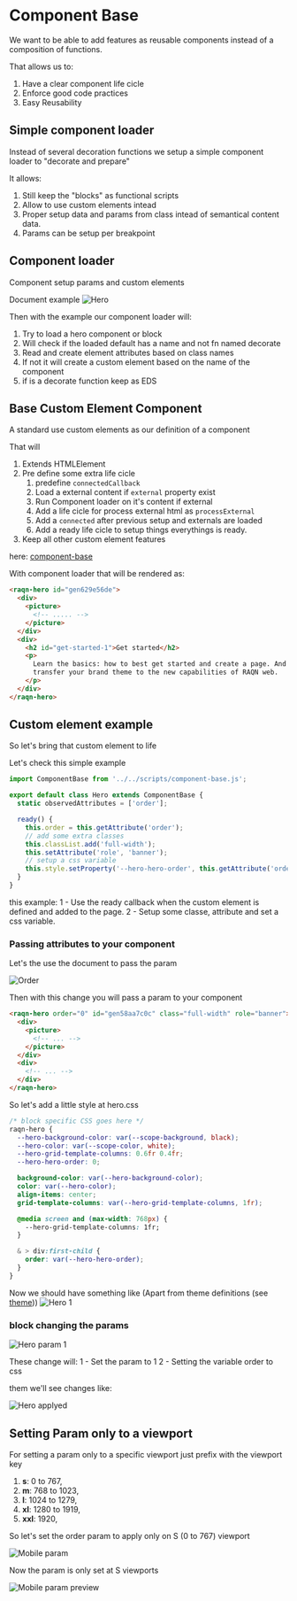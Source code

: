 # Component Base

We want to be able to add features as reusable components instead of a composition of functions.

That allows us to:

1. Have a clear component life cicle
2. Enforce good code practices
3. Easy Reusability

## Simple component loader

Instead of several decoration functions we setup a simple component loader to "decorate and prepare"

It allows:

1. Still keep the "blocks" as functional scripts
2. Allow to use custom elements intead
3. Proper setup data and params from class intead of semantical content data.
4. Params can be setup per breakpoint

## Component loader

Component setup params and custom elements

Document example
![Hero](../assets/hero-example.png)

Then with the example our component loader will:

1. Try to load a hero component or block
2. Will check if the loaded default has a name and not fn named decorate
3. Read and create element attributes based on class names
4. If not it will create a custom element based on the name of the component
5. if is a decorate function keep as EDS

## Base Custom Element Component

A standard use custom elements as our definition of a component

That will

1. Extends HTMLElement
2. Pre define some extra life cicle
   1. predefine `connectedCallback`
   2. Load a external content if `external` property exist
   3. Run Component loader on it's content if external
   4. Add a life cicle for process external html as `processExternal`
   5. Add a `connected` after previous setup and externals are loaded
   6. Add a ready life cicle to setup things everythings is ready.
3. Keep all other custom element features

here:
[component-base](../../scripts/component-base.js)

With component loader that will be rendered as:

```html
<raqn-hero id="gen629e56de">
  <div>
    <picture>
      <!-- ..... -->
    </picture>
  </div>
  <div>
    <h2 id="get-started-1">Get started</h2>
    <p>
      Learn the basics: how to best get started and create a page. And how to
      transfer your brand theme to the new capabilities of RAQN web.
    </p>
  </div>
</raqn-hero>
```

## Custom element example

So let's bring that custom element to life

Let's check this simple example

```javascript
import ComponentBase from '../../scripts/component-base.js';

export default class Hero extends ComponentBase {
  static observedAttributes = ['order'];

  ready() {
    this.order = this.getAttribute('order');
    // add some extra classes
    this.classList.add('full-width');
    this.setAttribute('role', 'banner');
    // setup a css variable
    this.style.setProperty('--hero-hero-order', this.getAttribute('order'));
  }
}
```

this example:
1 - Use the ready callback when the custom element is defined and added to the page.
2 - Setup some classe, attribute and set a css variable.

### Passing attributes to your component

Let's the use the document to pass the param

![Order](../assets/hero-order-param-0.png)

Then with this change you will pass a param to your component

```html
<raqn-hero order="0" id="gen58aa7c0c" class="full-width" role="banner">
  <div>
    <picture>
      <!-- ... -->
    </picture>
  </div>
  <div>
    <!-- ... -->
  </div>
</raqn-hero>
```

So let's add a little style at hero.css

```css
/* block specific CSS goes here */
raqn-hero {
  --hero-background-color: var(--scope-background, black);
  --hero-color: var(--scope-color, white);
  --hero-grid-template-columns: 0.6fr 0.4fr;
  --hero-hero-order: 0;

  background-color: var(--hero-background-color);
  color: var(--hero-color);
  align-items: center;
  grid-template-columns: var(--hero-grid-template-columns, 1fr);

  @media screen and (max-width: 768px) {
    --hero-grid-template-columns: 1fr;
  }

  & > div:first-child {
    order: var(--hero-hero-order);
  }
}
```

Now we should have something like
(Apart from theme definitions (see [theme](theme.md)))
![Hero 1](../assets/hero.png)

### block changing the params

![Hero param 1](../assets/hero-param.png)

These change will:
1 - Set the param to 1
2 - Setting the variable order to css

them we'll see changes like:

![Hero applyed](../assets/hero-param-1.png)

## Setting Param only to a viewport

For setting a param only to a specific viewport just prefix with the viewport key

1. **s**: 0 to 767,
2. **m**: 768 to 1023,
3. **l**: 1024 to 1279,
4. **xl**: 1280 to 1919,
5. **xxl**: 1920,

So let's set the order param to apply only on S (0 to 767) viewport

![Mobile param](../assets/hero-mobile-param.png)

Now the param is only set at S viewports

![Mobile param preview](../assets/hero-mobile-param-preview.png)
